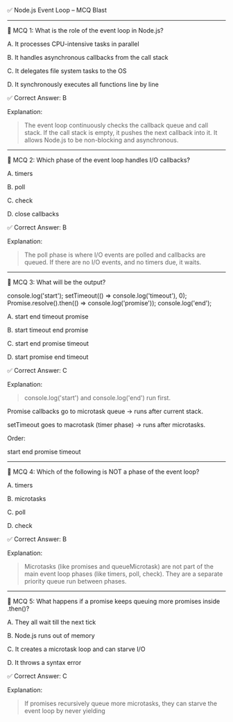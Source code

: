 ✅ Node.js Event Loop – MCQ Blast


---

🧠 MCQ 1: What is the role of the event loop in Node.js?

A. It processes CPU-intensive tasks in parallel

B. It handles asynchronous callbacks from the call stack

C. It delegates file system tasks to the OS

D. It synchronously executes all functions line by line

✅ Correct Answer: B

Explanation:

> The event loop continuously checks the callback queue and call stack. If the call stack is empty, it pushes the next callback into it. It allows Node.js to be non-blocking and asynchronous.




---

🧠 MCQ 2: Which phase of the event loop handles I/O callbacks?

A. timers

B. poll

C. check

D. close callbacks

✅ Correct Answer: B

Explanation:

> The poll phase is where I/O events are polled and callbacks are queued. If there are no I/O events, and no timers due, it waits.




---

🧠 MCQ 3: What will be the output?

console.log('start');
setTimeout(() => console.log('timeout'), 0);
Promise.resolve().then(() => console.log('promise'));
console.log('end');

A. start end timeout promise

B. start timeout end promise

C. start end promise timeout

D. start promise end timeout

✅ Correct Answer: C

Explanation:

> console.log('start') and console.log('end') run first.

Promise callbacks go to microtask queue → runs after current stack.

setTimeout goes to macrotask (timer phase) → runs after microtasks.




Order:

start
end
promise
timeout


---

🧠 MCQ 4: Which of the following is NOT a phase of the event loop?

A. timers

B. microtasks

C. poll

D. check

✅ Correct Answer: B

Explanation:

> Microtasks (like promises and queueMicrotask) are not part of the main event loop phases (like timers, poll, check). They are a separate priority queue run between phases.




---

🧠 MCQ 5: What happens if a promise keeps queuing more promises inside .then()?

A. They all wait till the next tick

B. Node.js runs out of memory

C. It creates a microtask loop and can starve I/O

D. It throws a syntax error

✅ Correct Answer: C

Explanation:

> If promises recursively queue more microtasks, they can starve the event loop by never yielding



